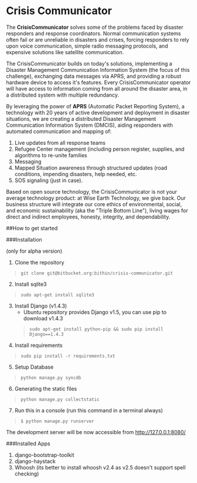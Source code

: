Crisis Communicator
===================
The **CrisisCommunicator** solves some of the problems faced by disaster responders and response coordinators. Normal communication systems often fail or are unreliable in disasters and crises, forcing responders to rely upon voice communication, simple radio messaging protocols, and expensive solutions like satellite communication.

The CrisisCommunicator builds on today's solutions, implementing a Disaster Management Communication Information System (the focus of this challenge), exchanging data messages via APRS, and providing a robust hardware device to access it's features. Every CrisisCommunicator operator will have access to information coming from all around the disaster area, in a distributed system with multiple redundancy.

By leveraging the power of **APRS** (Automatic Packet Reporting System), a technology with 20 years of active development and deployment in disaster situations, we are creating a distributed Disaster Management Communication Information System (DMCIS), aiding responders with automated communication and mapping of:

1. Live updates from all response teams
2. Refugee Center management (including person register, supplies, and algorithms to re-unite families
3. Messaging
4. Mapped Situation awareness through structured updates (road conditions, impending disasters, help needed, etc.
5. SOS signaling (just in case).

Based on open source technology, the CrisisCommunicator is not your average technology product: at Wise Earth Technology, we give back. Our business structure will integrate our core ethics of environmental, social, and economic sustainability (aka the "Triple Bottom Line"), living wages for direct and indirect employees, honesty, integrity, and dependability.

##How to get started

###Installation

(only for alpha version)

1. Clone the repository
> `git clone git@bitbucket.org:bithin/crisis-communicator.git`
2. Install sqlite3
> `sudo apt-get install sqlite3`
3. Install Django (v1.4.3)
    * Ubuntu repository provides Django v1.5, you can use pip to download v1.4.3
    > `sudo apt-get install python-pip && sudo pip install Django==1.4.3`
4. Install requirements
>`sudo pip install -r requirements.txt`
5. Setup Database
> `python manage.py syncdb`
6. Generating the static files
> `python manage.py collectstatic`
7. Run this in a console (run this command in a terminal always)
> `$ python manage.py runserver`

The development server will be now accessible from <http://127.0.0.1:8080/>


###Installed Apps
1. django-bootstrap-toolkit
2. django-haystack
3. Whoosh (its better to install whoosh v2.4 as v2.5 doesn't support spell checking)

